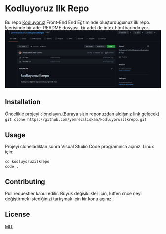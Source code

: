 # Kodluyoruz Ilk Repo
Bu repo [Kodluyoruz](https://www.kodluyoruz.org) Front-End End Eğitiminde oluşturduğumuz ilk repo. İçerisinde bir ader README dosyası, bir adet de intex.html barındırıyor.
![github](figures/github.png)

## Installation
Öncelikle projeyi clonelayın.(Buraya sizin reponuzdan aldığınız link gelecek)
`git clone https://github.com/yemrecaliskan/kodluyoruzilkrepo.git`

## Usage
Projeyi cloneladıktan sonra Visual Studio Code programında açınız.
Linux için:
```
cd kodluyoruzilkrepo
code .
```
## Contributing
Pull requestler kabul edilir. Büyük değişiklikler için, lütfen önce neyi değiştirmek istediğinizi tartışmak için bir konu açınız.

## License

[MIT](https://choosealicense.com/licenses/mit/)